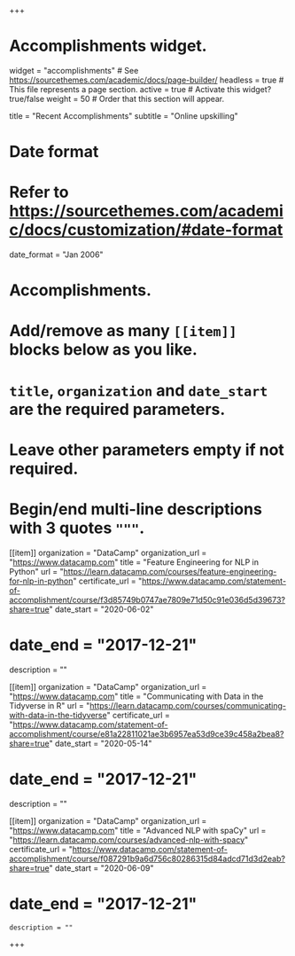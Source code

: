 +++
# Accomplishments widget.
widget = "accomplishments"  # See https://sourcethemes.com/academic/docs/page-builder/
headless = true  # This file represents a page section.
active = true  # Activate this widget? true/false
weight = 50  # Order that this section will appear.

title = "Recent Accomplish&shy;ments"
subtitle = "Online upskilling"

# Date format
#   Refer to https://sourcethemes.com/academic/docs/customization/#date-format
date_format = "Jan 2006"

# Accomplishments.
#   Add/remove as many `[[item]]` blocks below as you like.
#   `title`, `organization` and `date_start` are the required parameters.
#   Leave other parameters empty if not required.
#   Begin/end multi-line descriptions with 3 quotes `"""`.


[[item]]
organization = "DataCamp"
organization_url = "https://www.datacamp.com"
title = "Feature Engineering for NLP in Python"
url = "https://learn.datacamp.com/courses/feature-engineering-for-nlp-in-python"
certificate_url = "https://www.datacamp.com/statement-of-accomplishment/course/f3d85749b0747ae7809e71d50c91e036d5d39673?share=true"
date_start = "2020-06-02"
#  date_end = "2017-12-21"
description = ""

  [[item]]
  organization = "DataCamp"
  organization_url = "https://www.datacamp.com"
  title = "Communicating with Data in the Tidyverse in R"
  url = "https://learn.datacamp.com/courses/communicating-with-data-in-the-tidyverse"
  certificate_url = "https://www.datacamp.com/statement-of-accomplishment/course/e81a22811021ae3b6957ea53d9ce39c458a2bea8?share=true"
  date_start = "2020-05-14"
#  date_end = "2017-12-21"
  description = ""

  [[item]]
    organization = "DataCamp"
    organization_url = "https://www.datacamp.com"
    title = "Advanced NLP with spaCy"
    url = "https://learn.datacamp.com/courses/advanced-nlp-with-spacy"
    certificate_url = "https://www.datacamp.com/statement-of-accomplishment/course/f087291b9a6d756c80286315d84adcd71d3d2eab?share=true"
    date_start = "2020-06-09"
  #  date_end = "2017-12-21"
    description = ""




+++
